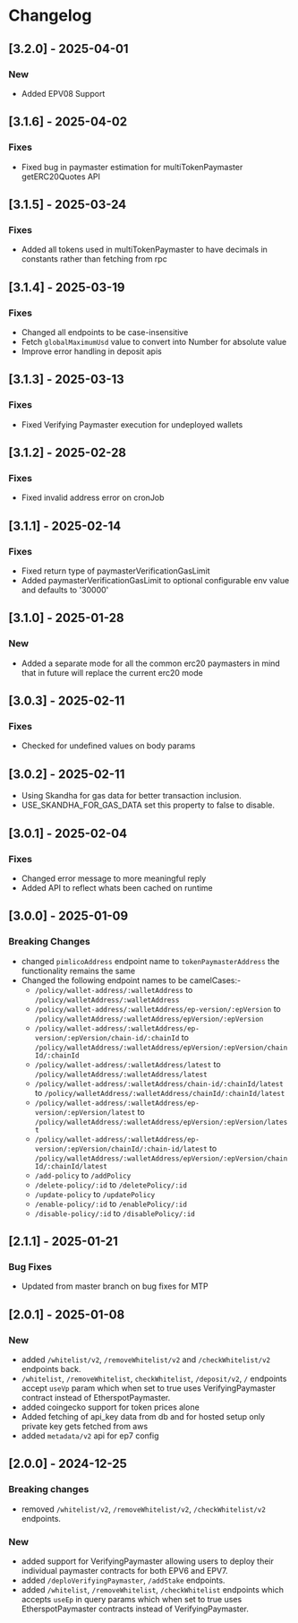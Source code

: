 # Changelog
## [3.2.0] - 2025-04-01
### New
- Added EPV08 Support

## [3.1.6] - 2025-04-02
### Fixes
- Fixed bug in paymaster estimation for multiTokenPaymaster getERC20Quotes API

## [3.1.5] - 2025-03-24
### Fixes
- Added all tokens used in multiTokenPaymaster to have decimals in constants rather than fetching from rpc 

## [3.1.4] - 2025-03-19
### Fixes
- Changed all endpoints to be case-insensitive
- Fetch `globalMaximumUsd` value to convert into Number for absolute value
- Improve error handling in deposit apis

## [3.1.3] - 2025-03-13
### Fixes
- Fixed Verifying Paymaster execution for undeployed wallets

## [3.1.2] - 2025-02-28
### Fixes
- Fixed invalid address error on cronJob

## [3.1.1] - 2025-02-14
### Fixes
- Fixed return type of paymasterVerificationGasLimit
- Added paymasterVerificationGasLimit to optional configurable env value and defaults to '30000'

## [3.1.0] - 2025-01-28
### New
- Added a separate mode for all the common erc20 paymasters in mind that in future will replace the current erc20 mode

## [3.0.3] - 2025-02-11
### Fixes
- Checked for undefined values on body params

## [3.0.2] - 2025-02-11
- Using Skandha for gas data for better transaction inclusion.
- USE_SKANDHA_FOR_GAS_DATA set this property to false to disable.
## [3.0.1] - 2025-02-04
### Fixes
- Changed error message to more meaningful reply
- Added API to reflect whats been cached on runtime

## [3.0.0] - 2025-01-09
### Breaking Changes
- changed `pimlicoAddress` endpoint name to `tokenPaymasterAddress` the functionality remains the same
- Changed the following endpoint names to be camelCases:-
  - `/policy/wallet-address/:walletAddress` to `/policy/walletAddress/:walletAddress`
  - `/policy/wallet-address/:walletAddress/ep-version/:epVersion` to `/policy/walletAddress/:walletAddress/epVersion/:epVersion`
  - `/policy/wallet-address/:walletAddress/ep-version/:epVersion/chain-id/:chainId` to `/policy/walletAddress/:walletAddress/epVersion/:epVersion/chainId/:chainId`
  - `/policy/wallet-address/:walletAddress/latest` to `/policy/walletAddress/:walletAddress/latest`
  - `/policy/wallet-address/:walletAddress/chain-id/:chainId/latest` to `/policy/walletAddress/:walletAddress/chainId/:chainId/latest`
  - `/policy/wallet-address/:walletAddress/ep-version/:epVersion/latest` to `/policy/walletAddress/:walletAddress/epVersion/:epVersion/latest`
  - `/policy/wallet-address/:walletAddress/ep-version/:epVersion/chainId/:chain-id/latest` to `/policy/walletAddress/:walletAddress/epVersion/:epVersion/chainId/:chainId/latest`
  - `/add-policy` to `/addPolicy`
  - `/delete-policy/:id` to `/deletePolicy/:id`
  - `/update-policy` to `/updatePolicy`
  - `/enable-policy/:id` to `/enablePolicy/:id`
  - `/disable-policy/:id` to `/disablePolicy/:id`

## [2.1.1] - 2025-01-21
### Bug Fixes
- Updated from master branch on bug fixes for MTP

## [2.0.1] - 2025-01-08
### New
- added `/whitelist/v2`, `/removeWhitelist/v2` and `/checkWhitelist/v2` endpoints back.
- `/whitelist`, `/removeWhitelist`, `checkWhitelist`, `/deposit/v2`, `/` endpoints accept `useVp` param which when set to true uses VerifyingPaymaster contract instead of EtherspotPaymaster.
- added coingecko support for token prices alone
- Added fetching of api_key data from db and for hosted setup only private key gets fetched from aws
- added `metadata/v2` api for ep7 config


## [2.0.0] - 2024-12-25
### Breaking changes
- removed `/whitelist/v2`, `/removeWhitelist/v2`, `/checkWhitelist/v2` endpoints.

### New
- added support for VerifyingPaymaster allowing users to deploy their individual paymaster contracts for both EPV6 and EPV7.
- added `/deploVerifyingPaymaster`, `/addStake` endpoints.
- added `/whitelist`, `/removeWhitelist`, `/checkWhitelist` endpoints which accepts `useEp` in query params which when set to true uses EtherspotPaymaster contracts instead of VerifyingPaymaster.